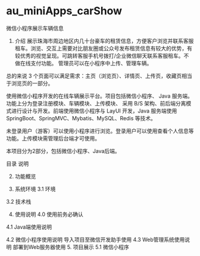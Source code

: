 # au_miniApps_carShow
微信小程序展示车辆信息


  1. 介绍
展示珠海市周边地区内几十台豪车的租赁信息，方便客户浏览并联系客服租车。浏览、交互上需要对比朋友圈或公众号发布租赁信息有较大的优势，有较优秀的视觉呈现。可跳转客服手机号拨打/企业微信聊天联系客服租车。不做在线支付功能。
管理员可以在小程序中上传、管理车辆。

总的来说 3 个页面可以满足需求：主页（浏览页）、详情页、上传页，收藏页相当于浏览页的一部分。

​使用微信小程序开发的在线车辆展示平台。项目包括微信小程序、 Java 服务端。功能上分为登录注册模块、车辆模块、上传模块、 采用 B/S 架构、前后端分离模式进行设计与开发。前端使用微信小程序与 LayUI 开发，Java 服务端使用 SpringBoot、SpringMVC、Mybatis、MySQL、Redis 等技术。

​未登录用户（游客）可以使用小程序进行浏览。登录用户可以使用查看个人信息等功能。上传模块需管理后台端才可使用。

本项目分为2部分，包括微信小程序、Java后端。

目录	说明

2. 功能概览

3. 系统环境
3.1 环境

3.2 技术栈

4. 使用说明
4.0 使用前务必确认

4.1 Java端使用说明

4.2 微信小程序使用说明
导入项目至微信开发助手使用
4.3 Web管理系统使用说明
部署到Web服务器使用
5. 项目展示
5.1 微信小程序
